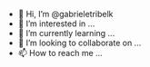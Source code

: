 - 👋 Hi, I’m @gabrieletribelk
- 👀 I’m interested in ...
- 🌱 I’m currently learning ...
- 💞️ I’m looking to collaborate on ...
- 📫 How to reach me ...

<!---
gabrieletribelk/gabrieletribelk is a ✨ special ✨ repository because its `README.md` (this file) appears on your GitHub profile.
You can click the Preview link to take a look at your changes.
--->
